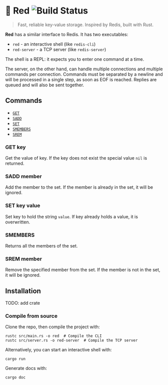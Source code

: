 # 🔴 Red ![Build Status](https://travis-ci.org/simonewebdesign/red.svg?branch=master)

> Fast, reliable key-value storage. Inspired by Redis, built with Rust.

**Red** has a similar interface to Redis. It has two executables:

- `red` - an interactive shell (like `redis-cli`)
- `red-server` - a TCP server (like `redis-server`)

The shell is a REPL: it expects you to enter one command at a time.

The server, on the other hand, can handle multiple connections and multiple commands per connection. Commands must be separated by a newline and will be processed in a single step, as soon as EOF is reached. Replies are queued and will also be sent together.

## Commands

* [`GET`](#get-key)
* [`SADD`](#sadd-member)
* [`SET`](#set-key-value)
* [`SMEMBERS`](#smembers)
* [`SREM`](#srem-member)

### GET key

Get the value of key. If the key does not exist the special value `nil` is returned.

### SADD member

Add the member to the set. If the member is already in the set, it will be ignored.

### SET key value

Set key to hold the string `value`. If key already holds a value, it is overwritten.

### SMEMBERS

Returns all the members of the set.

### SREM member

Remove the specified member from the set. If the member is not in the set, it will be ignored.


## Installation

TODO: add crate

### Compile from source

Clone the repo, then compile the project with:

    rustc src/main.rs -o red  # Compile the CLI
    rustc src/server.rs -o red-server  # Compile the TCP server

Alternatively, you can start an interactive shell with:

    cargo run

Generate docs with:

    cargo doc
